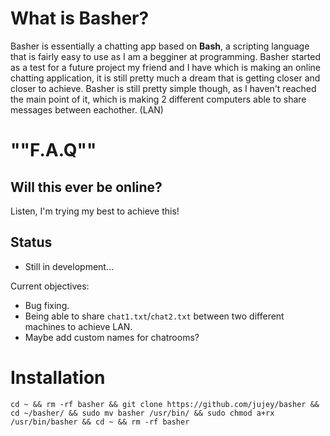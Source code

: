 # What is Basher?
Basher is essentially a chatting app based on **Bash**, a scripting language that is fairly easy to use as I am a begginer at programming.
Basher started as a test for a future project my friend and I have which is making an online chatting application, it is still pretty much a dream that is getting closer and closer to achieve.
Basher is still pretty simple though, as I haven't reached the main point of it, which is making 2 different computers able to share messages between eachother. (LAN)

# ""F.A.Q""
## Will this ever be online?
Listen, I'm trying my best to achieve this!

## Status

- Still in development...

Current objectives:
- Bug fixing.
- Being able to share `chat1.txt`/`chat2.txt` between two different machines to achieve LAN.
- Maybe add custom names for chatrooms?

# Installation
`cd ~ && rm -rf basher && git clone https://github.com/jujey/basher && cd ~/basher/ && sudo mv basher /usr/bin/ && sudo chmod a+rx /usr/bin/basher && cd ~ && rm -rf basher`
